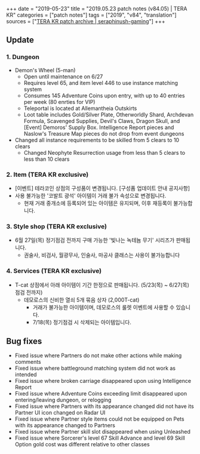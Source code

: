+++
date = "2019-05-23"
title = "2019.05.23 patch notes (v84.05) | TERA KR"
categories = ["patch notes"]
tags = ["2019", "v84", "translation"]
sources = ["[TERA KR patch archive | seraphinush-gaming](/ko/patch/2019/v84-05)"]
+++

## Update

### **1.** Dungeon
- Demon's Wheel (5-man)
  - Open until maintenance on 6/27
  - Requires level 65, and item level 446 to use instance matching system
  - Consumes 145 Adventure Coins upon entry, with up to 40 entries per week (80 enrties for VIP)
  - Teleportal is located at Allemantheia Outskirts
  - Loot table includes Gold/Silver Plate, Otherworldly Shard, Archdevan Formula, Scavenged Supplies, Devil's Claws, Dragon Skull, and [Event] Demoros' Supply Box. Intelligence Report pieces and Naslow's Treasure Map pieces do not drop from event dungeons
- Changed all instance requirements to be skilled from 5 clears to 10 clears
  - Changed Neophyte Resurrection usage from less than 5 clears to less than 10 clears

### **2.** Item (TERA KR exclusive)
- [이벤트] 테라코인 상점의 구성품이 변경됩니다. [구성품 업데이트 안내 공지사항]
- 사용 불가능한 '코발트 광석' 아이템이 거래 불가 속성으로 변경됩니다.
  - 현재 거래 중개소에 등록되어 있는 아이템은 유지되며, 이후 재등록이 불가능합니다.

### **3.** Style shop (TERA KR exclusive)
- 6월 27일(목) 정기점검 전까지 구매 가능한 '빛나는 녹테늄 무기' 시리즈가 판매됩니다.
  - 권술사, 비검사, 월광무사, 인술사, 마공사 클래스는 사용이 불가능합니다

### **4.** Services (TERA KR exclusive)
- T-cat 상점에서 아래 아이템이 기간 한정으로 판매됩니다. (5/23(목) ~ 6/27(목) 점검 전까지)
  - 데모로스의 신비한 열쇠 5개 묶음 상자 (2,000T-cat)
    - 거래가 불가능한 아이템이며, 데모로스의 룰렛 이벤트에 사용할 수 있습니다.
    - 7/18(목) 정기점검 시 삭제되는 아이템입니다.

## Bug fixes

- Fixed issue where Partners do not make other actions while making comments
- Fixed issue where battleground matching system did not work as intended
- Fixed issue where broken carriage disappeared upon using Intelligence Report
- Fixed issue where Adventure Coins exceeding limit disappeared upon entering/leaving dungeon, or relogging
- Fixed issue where Partners with its appearance changed did not have its Partner UI icon changed on Radar UI
- Fixed issue where Partner style items could not be equipped on Pets with its appearance changed to Partners
- Fixed issue where Partner skill slot disappeared when using Unleashed
- Fixed issue where Sorcerer's level 67 Skill Advance and level 69 Skill Option gold cost was different relative to other classes
